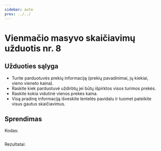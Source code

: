 ```yaml
---
sidebar: auto
prev: ../../
---
```


# Vienmačio masyvo skaičiavimų užduotis nr. 8

## Užduoties sąlyga

- Turite parduotuvės prekių informaciją (prekių pavadinimai, jų kiekiai, vieno vieneto kaina).
- Raskite kiek parduotuvė uždirbtų jei būtų išpirktos visos turimos prekės.
- Raskite kokia vidutinė vienos prekės kaina.
- Visą pradinę informaciją išveskite lentelės pavidalu ir tuomet pateikite visus gautus skaičiavimus.

## Sprendimas

Kodas:

```cpp

```

Rezultatai:

```

```
